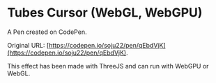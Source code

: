 # Tubes Cursor (WebGL, WebGPU)

A Pen created on CodePen.

Original URL: [https://codepen.io/soju22/pen/qEbdVjK](https://codepen.io/soju22/pen/qEbdVjK).

This effect has been made with ThreeJS and can run with WebGPU or WebGL.
